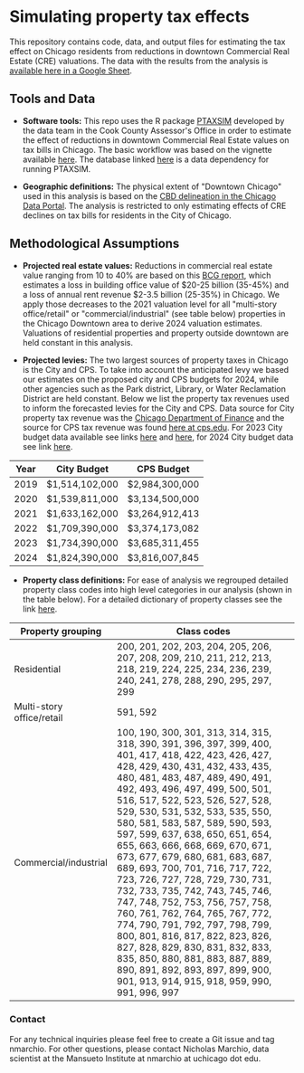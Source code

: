 # Simulating property tax effects
This repository contains code, data, and output files for estimating the tax effect on Chicago residents from reductions in downtown Commercial Real Estate (CRE) valuations. The data with the results from the analysis is [available here in a Google Sheet](https://docs.google.com/spreadsheets/d/11Ozi8vDcwv-JPPoxMITvCGoPYrW_K3BGpoIBrZkyCG0/).

## Tools and Data
* **Software tools:** This repo uses the R package [PTAXSIM](https://github.com/ccao-data/ptaxsim/) developed by the data team in the Cook County Assessor's Office in order to estimate the effect of reductions in downtown Commercial Real Estate values on tax bills in Chicago. The basic workflow was based on the vignette available [here](https://ccao-data.github.io/ptaxsim/articles/reassessment.html#future-reassessments). The database linked [here](https://github.com/ccao-data/ptaxsim/#ptaxsim) is a data dependency for running PTAXSIM.

* **Geographic definitions:** The physical extent of "Downtown Chicago" used in this analysis is based on the [CBD delineation in the Chicago Data Portal](https://data.cityofchicago.org/Facilities-Geographic-Boundaries/Boundaries-Central-Business-District/tksj-nvsw). The analysis is restricted to only estimating effects of CRE declines on tax bills for residents in the City of Chicago.

## Methodological Assumptions 
* **Projected real estate values:**
Reductions in commercial real estate value ranging from 10 to 40% are based on this [BCG report](https://www.bcg.com/publications/2023/countering-the-surge-of-zombie-buildings), which estimates a loss in building office value of $20-25 billion (35-45%) and a loss of annual rent revenue $2-3.5 billion (25-35%) in Chicago. We apply those decreases to the 2021 valuation level for all "multi-story office/retail" or "commercial/industrial" (see table below) properties in the Chicago Downtown area to derive 2024 valuation estimates. Valuations of residential properties and property outside downtown are held constant in this analysis. 

* **Projected levies:**
The two largest sources of property taxes in Chicago is the City and CPS. To take into account the anticipated levy we based our estimates on the proposed city and CPS budgets for 2024, while other agencies such as the Park district, Library, or Water Reclamation District are held constant. Below we list the property tax revenues used to inform the forecasted levies for the City and CPS. Data source for City property tax revenue was the [Chicago Department of Finance](https://www.chicago.gov/content/dam/city/depts/fin/supp_info/CAFR/2022CAFR/ACFR_2022.pdf#page=216) and the source for CPS tax revenue was found [here at cps.edu](https://www.cps.edu/about/finance/budget/). For 2023 City budget data available see links [here](https://www.chicago.gov/content/dam/city/depts/COFA/ProposedBudget/COFA_AnalysisOfAnnualProposedBudget_FY2023.pdf#page=5) and [here](https://www.chicago.gov/content/dam/city/depts/COFA/ProposedBudget/COFA_AnalysisOfAnnualProposedBudget_FY2023.pdf#page=5), for 2024 City budget data see link [here](https://www.chicago.gov/content/dam/city/depts/COFA/ProposedBudget/Presentations_ProposedBudget/Mid-Year-Budget-Forecast-COFA-Analysis.pdf#page=3).




<div align="center">

| Year | City Budget    | CPS Budget     |
|------|----------------|----------------|
| 2019 | $1,514,102,000 | $2,984,300,000 |
| 2020 | $1,539,811,000 | $3,134,500,000 |
| 2021 | $1,633,162,000 | $3,264,912,413 |
| 2022 | $1,709,390,000 | $3,374,173,082 |
| 2023 | $1,734,390,000 | $3,685,311,455 |
| 2024 | $1,824,390,000 | $3,816,007,845 |

</div>

* **Property class definitions:**
For ease of analysis we regrouped detailed property class codes into high level categories in our analysis (shown in the table below). For a detailed dictionary of property classes see the link [here](https://prodassets.cookcountyassessor.com/s3fs-public/form_documents/classcode.pdf).

<div align="center">
  
| Property grouping         | Class codes                                                                                                                                                                                                                                                                                                                                                                                                                                                                                                                                                                                                                                                                                                                                                                                                                                        |
|---------------------------|----------------------------------------------------------------------------------------------------------------------------------------------------------------------------------------------------------------------------------------------------------------------------------------------------------------------------------------------------------------------------------------------------------------------------------------------------------------------------------------------------------------------------------------------------------------------------------------------------------------------------------------------------------------------------------------------------------------------------------------------------------------------------------------------------------------------------------------------------|
| Residential               | 200, 201, 202, 203, 204, 205, 206, 207, 208, 209, 210, 211, 212, 213, 218, 219, 224, 225, 234, 236, 239, 240, 241, 278, 288, 290, 295, 297, 299                                                                                                                                                                                                                                                                                                                                                                                                                                                                                                                                                                                                                                                                                                    |
| Multi-story office/retail | 591, 592                                                                                                                                                                                                                                                                                                                                                                                                                                                                                                                                                                                                                                                                                                                                                                                                                                           |
| Commercial/industrial     | 100, 190, 300, 301, 313, 314, 315, 318, 390, 391, 396, 397, 399, 400, 401, 417, 418, 422, 423, 426, 427, 428, 429, 430, 431, 432, 433, 435, 480, 481, 483, 487, 489, 490, 491, 492, 493, 496, 497, 499, 500, 501, 516, 517, 522, 523, 526, 527, 528, 529, 530, 531, 532, 533, 535, 550, 580, 581, 583, 587, 589, 590, 593, 597, 599, 637, 638, 650, 651, 654, 655, 663, 666, 668, 669, 670, 671, 673, 677, 679, 680, 681, 683, 687, 689, 693, 700, 701, 716, 717, 722, 723, 726, 727, 728, 729, 730, 731, 732, 733, 735, 742, 743, 745, 746, 747, 748, 752, 753, 756, 757, 758, 760, 761, 762, 764, 765, 767, 772, 774, 790, 791, 792, 797, 798, 799, 800, 801, 816, 817, 822, 823, 826, 827, 828, 829, 830, 831, 832, 833, 835, 850, 880, 881, 883, 887, 889, 890, 891, 892, 893, 897, 899, 900, 901, 913, 914, 915, 918, 959, 990, 991, 996, 997 |

</div>

### Contact

For any technical inquiries please feel free to create a Git issue and tag nmarchio. For other questions, please contact Nicholas Marchio, data scientist at the Mansueto Institute at nmarchio at uchicago dot edu.
